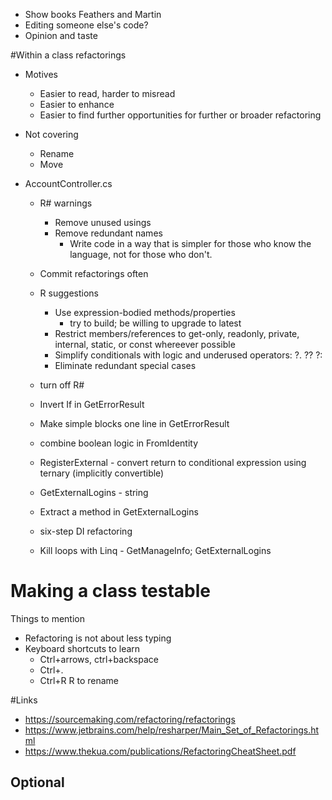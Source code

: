 

- Show books Feathers and Martin
- Editing someone else's code?
- Opinion and taste

#Within a class refactorings
- Motives
    - Easier to read, harder to misread
    - Easier to enhance
    - Easier to find further opportunities for further or broader refactoring


- Not covering 
    - Rename 
    - Move

- AccountController.cs 
    - R# warnings
        - Remove unused usings
        - Remove redundant names   
            - Write code in a way that is simpler for those who know the language, not for those who don't.
    - Commit refactorings often
    - R suggestions
        - Use expression-bodied methods/properties
            - try to build; be willing to upgrade to latest 
        - Restrict members/references to get-only, readonly, private, internal, static, or const whereever possible
        - Simplify conditionals with logic and underused operators: ?.  ??  ?:     
        - Eliminate redundant special cases
    - turn off R#
    - Invert If in GetErrorResult
    - Make simple blocks one line in GetErrorResult
    - combine boolean logic in FromIdentity
    - RegisterExternal - convert return to conditional expression using ternary (implicitly convertible)
    - GetExternalLogins - string 
    - Extract a method in GetExternalLogins

  - six-step DI refactoring

  - Kill loops with Linq - GetManageInfo;  GetExternalLogins
    

# Making a class testable


Things to mention
- Refactoring is not about less typing
- Keyboard shortcuts to learn
  - Ctrl+arrows, ctrl+backspace
  - Ctrl+.
  - Ctrl+R R to rename

#Links
  - https://sourcemaking.com/refactoring/refactorings
  - https://www.jetbrains.com/help/resharper/Main_Set_of_Refactorings.html
  - https://www.thekua.com/publications/RefactoringCheatSheet.pdf




Optional
- 